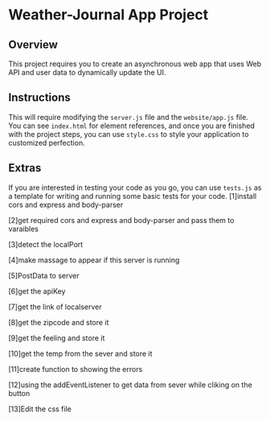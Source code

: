 # Weather-Journal App Project

## Overview
This project requires you to create an asynchronous web app that uses Web API and user data to dynamically update the UI. 

## Instructions
This will require modifying the `server.js` file and the `website/app.js` file. You can see `index.html` for element references, and once you are finished with the project steps, you can use `style.css` to style your application to customized perfection.

## Extras
If you are interested in testing your code as you go, you can use `tests.js` as a template for writing and running some basic tests for your code.
[1]install cors and express and body-parser

[2]get required cors and express and body-parser and pass them to varaibles

[3]detect the localPort

[4]make massage to appear if this server is running

[5]PostData to server

[6]get the apiKey 

[7]get the link of localserver

[8]get the zipcode and store it

[9]get the feeling and store it

[10]get the temp from the sever and store it

[11]create function to showing the errors

[12]using the addEventListener to get data from sever while cliking on the button

[13]Edit the css file